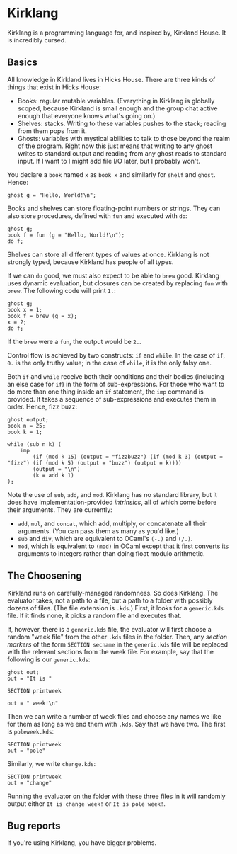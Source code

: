 # Kirklang
Kirklang is a programming language for, and inspired by, Kirkland House.  It is incredibly cursed.

## Basics
All knowledge in Kirkland lives in Hicks House.  There are three kinds of things that exist in Hicks House:
* Books: regular mutable variables.  (Everything in Kirklang is globally scoped, because Kirkland is small enough and the group chat active enough that everyone knows what's going on.)
* Shelves: stacks.  Writing to these variables pushes to the stack; reading from them pops from it.
* Ghosts: variables with mystical abilities to talk to those beyond the realm of the program.  Right now this just means that writing to any ghost writes to standard output and reading from any ghost reads to standard input.  If I want to I might add file I/O later, but I probably won't.

You declare a `book` named `x` as `book x` and similarly for `shelf` and `ghost`.  Hence:
```
ghost g = "Hello, World!\n";
```

Books and shelves can store floating-point numbers or strings.  They can also store procedures, defined with `fun` and executed with `do`:
```
ghost g;
book f = fun (g = "Hello, World!\n");
do f;
```
Shelves can store all different types of values at once.  Kirklang is not strongly typed, because Kirkland has people of all types.

If we can `do` good, we must also expect to be able to `brew` good.  Kirklang uses dynamic evaluation, but closures can be created by replacing `fun` with `brew`.  The following code will print `1.`:
```
ghost g;
book x = 1;
book f = brew (g = x);
x = 2;
do f;
```
If the `brew` were a `fun`, the output would be `2.`.

Control flow is achieved by two constructs: `if` and `while`.  In the case of `if`, `0.` is the only truthy value; in the case of `while`, it is the only falsy one.

Both `if` and `while` receive both their conditions and their bodies (including an else case for `if`) in the form of sub-expressions.  For those who want to do more than one thing inside an `if` statement, the `imp` command is provided.  It takes a sequence of sub-expressions and executes them in order.  Hence, fizz buzz:

```
ghost output;
book n = 25;
book k = 1;

while (sub n k) (
	imp
		(if (mod k 15) (output = "fizzbuzz") (if (mod k 3) (output = "fizz") (if (mod k 5) (output = "buzz") (output = k))))
		(output = "\n")
		(k = add k 1)
);
```

Note the use of `sub`, `add`, and `mod`.  Kirklang has no standard library, but it does have implementation-provided _intrinsics_, all of which come before their arguments.  They are currently:
* `add`, `mul`, and `concat`, which add, multiply, or concatenate all their arguments.  (You can pass them as many as you'd like.)
* `sub` and `div`, which are equivalent to OCaml's `(-.)` and `(/.)`.
* `mod`, which is equivalent to `(mod)` in OCaml except that it first converts its arguments to integers rather than doing float modulo arithmetic.

## The Choosening
Kirkland runs on carefully-managed randomness.  So does Kirklang.  The evaluator takes, not a path to a file, but a path to a folder with possibly dozens of files.  (The file extension is `.kds`.)  First, it looks for a `generic.kds` file.  If it finds none, it picks a random file and executes that.

If, however, there is a `generic.kds` file, the evaluator will first choose a random "week file" from the other `.kds` files in the folder.  Then, any _section markers_ of the form `SECTION secname` in the `generic.kds` file will be replaced with the relevant sections from the week file.  For example, say that the following is our `generic.kds`:
```
ghost out;
out = "It is "

SECTION printweek

out = " week!\n"
```

Then we can write a number of week files and choose any names we like for them as long as we end them with `.kds`.  Say that we have two.  The first is `poleweek.kds`:
```
SECTION printweek
out = "pole"
```
Similarly, we write `change.kds`:
```
SECTION printweek
out = "change"
```

Running the evaluator on the folder with these three files in it will randomly output either `It is change week!` or `It is pole week!`.
## Bug reports
If you're using Kirklang, you have bigger problems.
